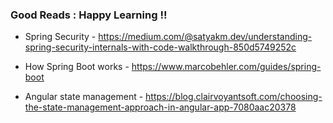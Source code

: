 ### Good Reads : Happy Learning !!

* Spring Security - https://medium.com/@satyakm.dev/understanding-spring-security-internals-with-code-walkthrough-850d5749252c

* How Spring Boot works - https://www.marcobehler.com/guides/spring-boot

* Angular state management - https://blog.clairvoyantsoft.com/choosing-the-state-management-approach-in-angular-app-7080aac20378

